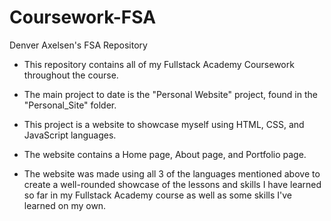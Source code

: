 # Coursework-FSA

Denver Axelsen's FSA Repository

- This repository contains all of my Fullstack Academy Coursework throughout the course.

- The main project to date is the "Personal Website" project, found in the "Personal_Site" folder.

- This project is a website to showcase myself using HTML, CSS, and JavaScript languages.

- The website contains a Home page, About page, and Portfolio page.

- The website was made using all 3 of the languages mentioned above to create a well-rounded showcase of the lessons and skills I have learned so far in my Fullstack Academy course as well as some skills I've learned on my own.
